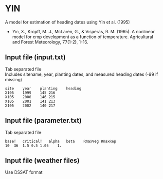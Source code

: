 # YIN
A model for estimation of heading dates using Yin et al. (1995)    
* Yin, X., Kropff, M. J., McLaren, G., & Visperas, R. M. (1995). A nonlinear model for crop development as a function of temperature. Agricultural and Forest Meteorology, 77(1-2), 1-16.

Input file (input.txt)    
-------------
Tab separated file    
Includes sitename, year, planting dates, and measured heading dates (-99 if missing)
````
site	year	planting	heading    
X105	1999	145	216    
X105	2000	146	215    
X105	2001	141	213     
X105	2002	140	217    
````
Input file (parameter.txt)    
-------------
Tab separated file    
````
baseT	criticalT	alpha	beta	RmaxVeg	RmaxRep    
10	36	1.5	0.5	1.05	1.
````
Input file (weather files)    
-------------
Use DSSAT format
